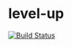 # level-up

[![Build Status](https://travis-ci.org/NamugumyaSandra/level-up.svg?branch=develop)](https://travis-ci.org/NamugumyaSandra/level-up)